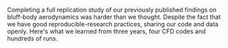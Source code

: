 Completing a full replication study of our previously published findings on bluff-body aerodynamics was harder than we thought. Despite the fact that we have good reproducible-research practices, sharing our code and data openly. Here's what we learned from three years, four CFD codes and hundreds of runs.
